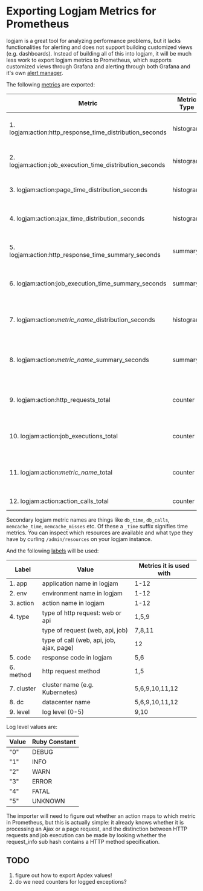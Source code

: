 # Exporting Logjam Metrics for Prometheus

logjam is a great tool for analyzing performance problems, but it lacks functionalities
for alerting and does not support building customized views (e.g. dashboards). Instead of
building all of this into logjam, it will be much less work to export logjam metrics to
Prometheus, which supports customized views through Grafana and alerting through both
Grafana and it's own [alert manager].

The following [metrics] are exported:

| Metric                                                       | Metric Type | Usage Pattern                          |
|--------------------------------------------------------------|-------------|----------------------------------------|
| 1. logjam:action:http\_response\_time\_distribution\_seconds | histogram   | used for both web and API requests     |
| 2. logjam:action:job\_execution\_time\_distribution\_seconds | histogram   | used for all kinds of background jobs  |
| 3. logjam:action:page\_time\_distribution\_seconds           | histogram   | used for page load times, RUM          |
| 4. logjam:action:ajax\_time\_distribution\_seconds           | histogram   | used for ajax requests, RUM            |
| 5. logjam:action:http\_response\_time\_summary\_seconds      | summary     | used for both web and API requests     |
| 6. logjam:action:job\_execution\_time\_summary\_seconds      | summary     | used for all kinds of background jobs  |
| 7. logjam:action:_metric\_name_\_distribution\_seconds       | histogram   | all secondary logjam time metric names |
| 8. logjam:action:_metric\_name_\_summary\_seconds            | summary     | all secondary logjam time metric names |
| 9. logjam:action:http\_requests\_total                       | counter     | web and API requests with log level    |
| 10. logjam:action:job\_executions\_total                     | counter     | job executions with log level          |
| 11. logjam:action:_metric\_name_\_total                      | counter     | all secondary logjam call metric names |
| 12. logjam:action:action\_calls\_total                       | counter     | count of all action calls              |


Secondary logjam metric names are things like `db_time`, `db_calls`, `memcache_time`,
`memcache_misses` etc. Of these a `_time` suffix signifies time metrics. You can inspect
which resources are available and what type they have by curling `/admin/resources` on
your logjam instance.

And the following [labels] will be used:

| Label      | Value                                    | Metrics it is used with |
|------------|------------------------------------------|-------------------------|
| 1. app     | application name in logjam               | 1-12                    |
| 2. env     | environment name in logjam               | 1-12                    |
| 3. action  | action name in logjam                    | 1-12                    |
| 4. type    | type of http request: web or api         | 1,5,9                   |
|            | type of request (web, api, job)          | 7,8,11                  |
|            | type of call (web, api, job, ajax, page) | 12                      |
| 5. code    | response code in logjam                  | 5,6                     |
| 6. method  | http request method                      | 1,5                     |
| 7. cluster | cluster name (e.g. Kubernetes)           | 5,6,9,10,11,12          |
| 8. dc      | datacenter name                          | 5,6,9,10,11,12          |
| 9. level   | log level (0-5)                          | 9,10                    |


Log level values are:

| Value | Ruby Constant |
|-------|---------------|
| "0"   | DEBUG         |
| "1"   | INFO          |
| "2"   | WARN          |
| "3"   | ERROR         |
| "4"   | FATAL         |
| "5"   | UNKNOWN       |

The importer will need to figure out whether an action maps to which metric in Prometheus,
but this is actually simple: it already knows whether it is processing an Ajax or a page
request, and the distinction between HTTP requests and job execution can be made by
looking whether the request\_info sub hash contains a HTTP method specification.

## TODO

1. figure out how to export Apdex values!
2. do we need counters for logged exceptions?

[metrics]: https://prometheus.io/docs/concepts/data_model/
[labels]: https://prometheus.io/docs/practices/naming/
[histogram]: https://prometheus.io/docs/concepts/metric_types/#histogram
[summary]: https://prometheus.io/docs/concepts/metric_types/#summary
[alert manager]: https://prometheus.io/docs/alerting/overview/
